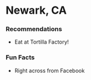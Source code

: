 # Newark, CA

### Recommendations
- Eat at Tortilla Factory!
### Fun Facts
- Right across from Facebook
